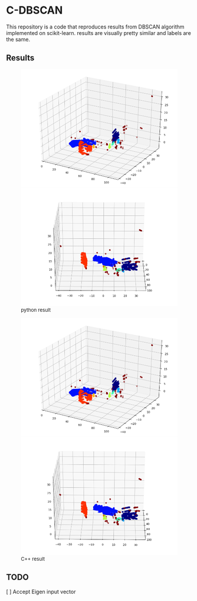 # C-DBSCAN
This repository is a code that reproduces results from DBSCAN algorithm implemented on scikit-learn. results are visually pretty similar and labels are the same.

## Results
<figure>
    <img src='/results/python_000.png' />
    <img src='/results/python_001.png' />
    <font size="2">
    <figcaption> python result </figcaption>
    </font>
</figure>

<figure>
    <img src='/results/C_100.png' />
    <img src='/results/C_101.png' />
    <font size="2">
    <figcaption> C++ result </figcaption>
    </font>
</figure>



## TODO
[ ] Accept Eigen input vector
